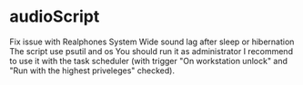 # audioScript
Fix issue with Realphones System Wide sound lag after sleep or hibernation
The script use psutil and os
You should run it as administrator
I recommend to use it with the task scheduler (with trigger "On workstation unlock" and "Run with the highest priveleges" checked).
